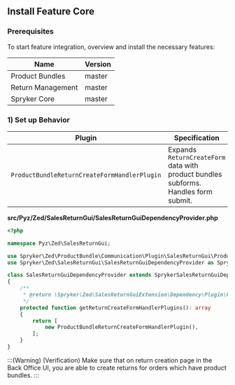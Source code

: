 ## Install Feature Core

### Prerequisites
To start feature integration, overview and install the necessary features:

| Name | Version |
| --- | --- |
| Product Bundles | master |
| Return Management | master |
| Spryker Core | master |

### 1) Set up Behavior
| Plugin | Specification | Prerequisites | Namespace |
| --- | --- | --- | --- |
| `ProductBundleReturnCreateFormHandlerPlugin` | Expands `ReturnCreateForm` data with product bundles subforms. Handles form submit. | None | `Spryker\Zed\ProductBundle\Communication\Plugin\SalesReturnGui` |

**src/Pyz/Zed/SalesReturnGui/SalesReturnGuiDependencyProvider.php**
```php
<?php

namespace Pyz\Zed\SalesReturnGui;

use Spryker\Zed\ProductBundle\Communication\Plugin\SalesReturnGui\ProductBundleReturnCreateFormHandlerPlugin;
use Spryker\Zed\SalesReturnGui\SalesReturnGuiDependencyProvider as SprykerSalesReturnGuiDependencyProvider;

class SalesReturnGuiDependencyProvider extends SprykerSalesReturnGuiDependencyProvider
{
    /**
     * @return \Spryker\Zed\SalesReturnGuiExtension\Dependency\Plugin\ReturnCreateFormHandlerPluginInterface[]
     */
    protected function getReturnCreateFormHandlerPlugins(): array
    {
        return [
            new ProductBundleReturnCreateFormHandlerPlugin(),
        ];
    }
}
```

:::(Warning) (Verification)
Make sure that on return creation page in the Back Office UI, you are able to create returns for orders which have product bundles.
:::
